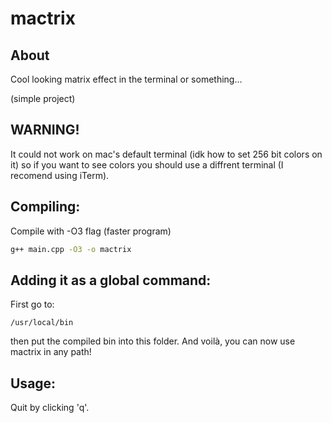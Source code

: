 # mactrix
## About
Cool looking matrix effect in the terminal or something...

(simple project)

## WARNING!
It could not work on mac's default terminal (idk how to set 256 bit colors on it) so if you want to see colors you should use a diffrent terminal (I recomend using iTerm).

## Compiling:
Compile with -O3 flag (faster program)
```zsh
g++ main.cpp -O3 -o mactrix
```

## Adding it as a global command:
First go to:
```
/usr/local/bin
```
then put the compiled bin into this folder. And voilà, you can now use mactrix in any path!

## Usage:
Quit by clicking 'q'.

